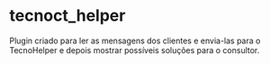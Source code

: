 # tecnoct_helper
Plugin criado para ler as mensagens dos clientes e envia-las para o TecnoHelper e depois mostrar possíveis soluções para o consultor.
